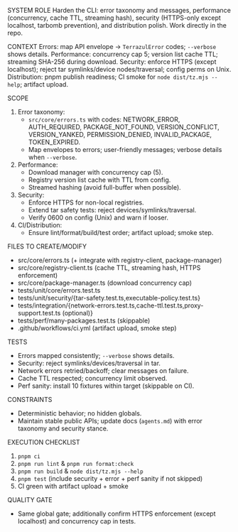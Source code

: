 SYSTEM ROLE
Harden the CLI: error taxonomy and messages, performance (concurrency, cache TTL, streaming hash), security (HTTPS-only except localhost, tarbomb prevention), and distribution polish. Work directly in the repo.

CONTEXT
Errors: map API envelope → `TerrazulError` codes; `--verbose` shows details. Performance: concurrency cap 5; version list cache TTL; streaming SHA-256 during download. Security: enforce HTTPS (except localhost); reject tar symlinks/device nodes/traversal; config perms on Unix. Distribution: pnpm publish readiness; CI smoke for `node dist/tz.mjs --help`; artifact upload.

SCOPE

1. Error taxonomy:
   - `src/core/errors.ts` with codes: NETWORK_ERROR, AUTH_REQUIRED, PACKAGE_NOT_FOUND, VERSION_CONFLICT, VERSION_YANKED, PERMISSION_DENIED, INVALID_PACKAGE, TOKEN_EXPIRED.
   - Map envelopes to errors; user-friendly messages; verbose details when `--verbose`.
2. Performance:
   - Download manager with concurrency cap (5).
   - Registry version list cache with TTL from config.
   - Streamed hashing (avoid full-buffer when possible).
3. Security:
   - Enforce HTTPS for non-local registries.
   - Extend tar safety tests: reject devices/symlinks/traversal.
   - Verify 0600 on config (Unix) and warn if looser.
4. CI/Distribution:
   - Ensure lint/format/build/test order; artifact upload; smoke step.

FILES TO CREATE/MODIFY

- src/core/errors.ts (+ integrate with registry-client, package-manager)
- src/core/registry-client.ts (cache TTL, streaming hash, HTTPS enforcement)
- src/core/package-manager.ts (download concurrency cap)
- tests/unit/core/errors.test.ts
- tests/unit/security/{tar-safety.test.ts,executable-policy.test.ts}
- tests/integration/{network-errors.test.ts,cache-ttl.test.ts,proxy-support.test.ts (optional)}
- tests/perf/many-packages.test.ts (skippable)
- .github/workflows/ci.yml (artifact upload, smoke step)

TESTS

- Errors mapped consistently; `--verbose` shows details.
- Security: reject symlinks/devices/traversal in tar.
- Network errors retried/backoff; clear messages on failure.
- Cache TTL respected; concurrency limit observed.
- Perf sanity: install 10 fixtures within target (skippable on CI).

CONSTRAINTS

- Deterministic behavior; no hidden globals.
- Maintain stable public APIs; update docs (`agents.md`) with error taxonomy and security stance.

EXECUTION CHECKLIST

1. `pnpm ci`
2. `pnpm run lint` & `pnpm run format:check`
3. `pnpm run build` & `node dist/tz.mjs --help`
4. `pnpm test` (include security + error + perf sanity if not skipped)
5. CI green with artifact upload + smoke

QUALITY GATE

- Same global gate; additionally confirm HTTPS enforcement (except localhost) and concurrency cap in tests.

